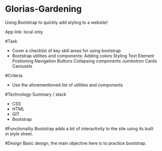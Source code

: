 # Glorias-Gardening
Using Bootstrap to quickly add styling to a website! 

App link: local only


#Task
+ Cover a checklist of key skill areas for using bootstrap
+ Bootstrap utilities and components:
Adding colors
Styling Text
Element Postioning
Navigation
Buttons
Collapsing components
Jumbotron
Cards
Carousels

#Criteria
+ Use the aforementioned list of utilities and components

#Technology Summary / stack
+ CSS
+ HTML
+ GIT
+ Bootstrap

#Functionality
Bootstrap adds a bit of interactivity to the site using its built in style sheet.

#Design
Basic design, the main objective here is to practice bootstrap.



